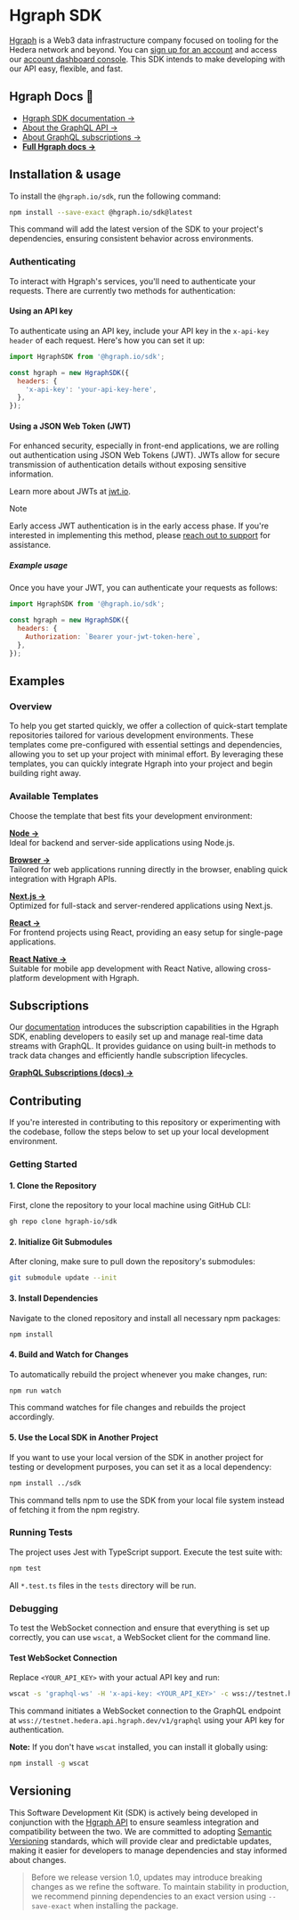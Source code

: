 # Hgraph SDK

[Hgraph](https://hgraph.io) is a Web3 data infrastructure company focused on tooling for the Hedera network and beyond. You can [sign up for an account](https://hgraph.com/pricing) and access our [account dashboard console](https://console.hgraph.io). This SDK intends to make developing with our API easy, flexible, and fast.

## Hgraph Docs 📖
- [Hgraph SDK documentation →](https://docs.hgraph.com/category/hgraph-sdk)
- [About the GraphQL API →](https://docs.hgraph.com/graphql-api/subscriptions)
- [About GraphQL subscriptions →](https://docs.hgraph.com/graphql-api/subscriptions)
- **[Full Hgraph docs →](https://docs.hgraph.com/)**

## Installation & usage

To install the `@hgraph.io/sdk`, run the following command:

```bash
npm install --save-exact @hgraph.io/sdk@latest
```

This command will add the latest version of the SDK to your project's dependencies, ensuring consistent behavior across environments.

### Authenticating

To interact with Hgraph's services, you'll need to authenticate your requests. There are currently two methods for authentication:

#### Using an API key

To authenticate using an API key, include your API key in the `x-api-key header` of each request. Here's how you can set it up:

```javascript
import HgraphSDK from '@hgraph.io/sdk';

const hgraph = new HgraphSDK({
  headers: {
    'x-api-key': 'your-api-key-here',
  },
});
```

#### Using a JSON Web Token (JWT)

For enhanced security, especially in front-end applications, we are rolling out authentication using JSON Web Tokens (JWT). JWTs allow for secure transmission of authentication details without exposing sensitive information.

Learn more about JWTs at [jwt.io](https://jwt.io/).

> [!NOTE]
> Early access
> JWT authentication is in the early access phase. If you're interested in implementing this method, please [reach out to support](https://docs.hgraph.com/support) for assistance.


##### Example usage

Once you have your JWT, you can authenticate your requests as follows:

```javascript
import HgraphSDK from '@hgraph.io/sdk';

const hgraph = new HgraphSDK({
  headers: {
    Authorization: `Bearer your-jwt-token-here`,
  },
});
```
## Examples

### Overview

To help you get started quickly, we offer a collection of quick-start template repositories tailored for various development environments. These templates come pre-configured with essential settings and dependencies, allowing you to set up your project with minimal effort. By leveraging these templates, you can quickly integrate Hgraph into your project and begin building right away.

### Available Templates

Choose the template that best fits your development environment:

**[Node →](https://github.com/hgraph-io/nodejs-template)**  
Ideal for backend and server-side applications using Node.js.

**[Browser →](https://github.com/hgraph-io/browser-template)**  
Tailored for web applications running directly in the browser, enabling quick integration with Hgraph APIs.

**[Next.js →](https://github.com/hgraph-io/nextjs-template)**  
Optimized for full-stack and server-rendered applications using Next.js.

**[React →](https://github.com/hgraph-io/react-template)**  
For frontend projects using React, providing an easy setup for single-page applications.

**[React Native →](https://github.com/hgraph-io/react-native-template)**  
Suitable for mobile app development with React Native, allowing cross-platform development with Hgraph.

## Subscriptions

Our [documentation](https://docs.hgraph.com/graphql-api/subscriptions) introduces the subscription capabilities in the Hgraph SDK, enabling developers to easily set up and manage real-time data streams with GraphQL. It provides guidance on using built-in methods to track data changes and efficiently handle subscription lifecycles.

**[GraphQL Subscriptions (docs) →](https://docs.hgraph.com/graphql-api/subscriptions)** 

## Contributing

If you're interested in contributing to this repository or experimenting with the codebase, follow the steps below to set up your local development environment.

### Getting Started

#### 1. Clone the Repository

First, clone the repository to your local machine using GitHub CLI:

```bash
gh repo clone hgraph-io/sdk
```

#### 2. Initialize Git Submodules

After cloning, make sure to pull down the repository's submodules:

```bash
git submodule update --init
```

#### 3. Install Dependencies

Navigate to the cloned repository and install all necessary npm packages:

```bash
npm install
```

#### 4. Build and Watch for Changes

To automatically rebuild the project whenever you make changes, run:

```bash
npm run watch
```

This command watches for file changes and rebuilds the project accordingly.

#### 5. Use the Local SDK in Another Project

If you want to use your local version of the SDK in another project for testing or development purposes, you can set it as a local dependency:

```bash
npm install ../sdk
```

This command tells npm to use the SDK from your local file system instead of fetching it from the npm registry.

### Running Tests

The project uses Jest with TypeScript support. Execute the test suite with:

```bash
npm test
```

All `*.test.ts` files in the `tests` directory will be run.

### Debugging

To test the WebSocket connection and ensure that everything is set up correctly, you can use `wscat`, a WebSocket client for the command line.

#### Test WebSocket Connection

Replace `<YOUR_API_KEY>` with your actual API key and run:

```bash
wscat -s 'graphql-ws' -H 'x-api-key: <YOUR_API_KEY>' -c wss://testnet.hedera.api.hgraph.dev/v1/graphql
```

This command initiates a WebSocket connection to the GraphQL endpoint at `wss://testnet.hedera.api.hgraph.dev/v1/graphql` using your API key for authentication.

**Note:** If you don't have `wscat` installed, you can install it globally using:

```bash
npm install -g wscat
```

## Versioning

This Software Development Kit (SDK) is actively being developed in conjunction with the [Hgraph API](https://hgraph.com) to ensure seamless integration and compatibility between the two. We are committed to adopting [Semantic Versioning](https://semver.org) standards, which will provide clear and predictable updates, making it easier for developers to manage dependencies and stay informed about changes.

> Before we release version 1.0, updates may introduce breaking changes as we refine the software. To maintain stability in production, we recommend pinning dependencies to an exact version using `--save-exact` when installing the package.
